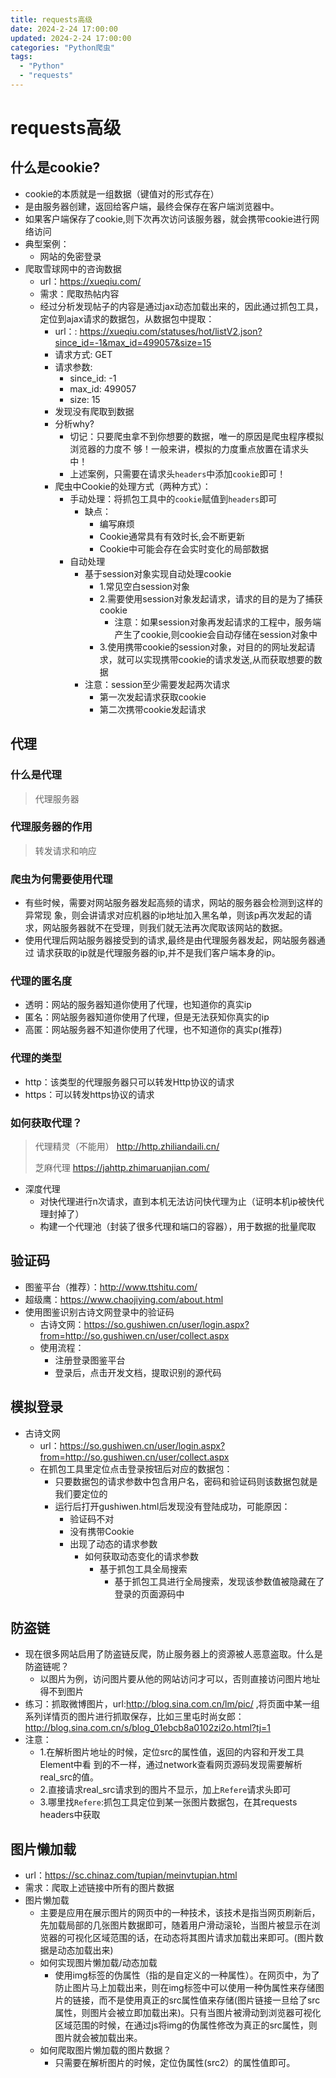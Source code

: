 ```yaml
---
title: requests高级
date: 2024-2-24 17:00:00
updated: 2024-2-24 17:00:00
categories: "Python爬虫"
tags: 
  - "Python"
  - "requests"
---
```


# requests高级

## 什么是cookie?
* cookie的本质就是一组数据（键值对的形式存在） 
* 是由服务器创建，返回给客户端，最终会保存在客户端浏览器中。 
* 如果客户端保存了cookie,则下次再次访问该服务器，就会携带cookie进行网络访问
* 典型案例：
  * 网站的免密登录
* 爬取雪球网中的咨询数据
  * url：https://xueqiu.com/
  * 需求：爬取热帖内容
  * 经过分析发现帖子的内容是通过jax动态加载出来的，因此通过抓包工具，定位到ajax请求的数据包，从数据包中提取：
    * url：: https://xueqiu.com/statuses/hot/listV2.json?since_id=-1&max_id=499057&size=15
    * 请求方式: GET
    * 请求参数: 
      * since_id: -1 
      * max_id: 499057 
      * size: 15
    * 发现没有爬取到数据
    * 分析why? 
      * 切记：只要爬虫拿不到你想要的数据，唯一的原因是爬虫程序模拟浏览器的力度不 够！一般来讲，模拟的力度重点放置在请求头中！ 
      * 上述案例，只需要在请求头`headers`中添加`cookie`即可！
    * 爬虫中Cookie的处理方式（两种方式）：
      * 手动处理：将抓包工具中的`cookie`赋值到`headers`即可
        * 缺点：
          * 编写麻烦
          * Cookie通常具有有效时长,会不断更新
          * Cookie中可能会存在会实时变化的局部数据
      * 自动处理
        * 基于session对象实现自动处理cookie
          * 1.常见空白session对象
          * 2.需要使用session对象发起请求，请求的目的是为了捕获cookie
            * 注意：如果session对象再发起请求的工程中，服务端产生了cookie,则cookie会自动存储在session对象中
          * 3.使用携带cookie的session对象，对目的的网址发起请求，就可以实现携带cookie的请求发送,从而获取想要的数据
        * 注意：session至少需要发起两次请求
          * 第一次发起请求获取cookie
          * 第二次携带cookie发起请求
## 代理
### 什么是代理
> 代理服务器
### 代理服务器的作用
> 转发请求和响应
### 爬虫为何需要使用代理
* 有些时候，需要对网站服务器发起高频的请求，网站的服务器会检测到这样的异常现 象，则会讲请求对应机器的ip地址加入黑名单，则该p再次发起的请求，网站服务器就不在受理，则我们就无法再次爬取该网站的数据。
* 使用代理后网站服务器接受到的请求,最终是由代理服务器发起，网站服务器通过 请求获取的ip就是代理服务器的ip,并不是我们客户端本身的ip。
### 代理的匿名度
* 透明：网站的服务器知道你使用了代理，也知道你的真实ip
* 匿名：网站服务器知道你使用了代理，但是无法获知你真实的ip
* 高匿：网站服务器不知道你使用了代理，也不知道你的真实p(推荐)
### 代理的类型
* http：该类型的代理服务器只可以转发Http协议的请求
* https：可以转发https协议的请求
### 如何获取代理？
> 代理精灵（不能用）
> http://http.zhiliandaili.cn/
> 
> 芝麻代理
> https://jahttp.zhimaruanjian.com/
* 深度代理
  * 对快代理进行n次请求，直到本机无法访问快代理为止（证明本机ip被快代理封掉了）
  * 构建一个代理池（封装了很多代理和端口的容器），用于数据的批量爬取
## 验证码
* 图鉴平台（推荐）：http://www.ttshitu.com/
* 超级鹰：https://www.chaojiying.com/about.html
* 使用图鉴识别古诗文网登录中的验证码
  * 古诗文网：https://so.gushiwen.cn/user/login.aspx?from=http://so.gushiwen.cn/user/collect.aspx
  * 使用流程：
    * 注册登录图鉴平台
    * 登录后，点击开发文档，提取识别的源代码
## 模拟登录
* 古诗文网
  * url：https://so.gushiwen.cn/user/login.aspx?from=http://so.gushiwen.cn/user/collect.aspx
  * 在抓包工具里定位点击登录按钮后对应的数据包：
    * 只要数据包的请求参数中包含用户名，密码和验证码则该数据包就是我们要定位的
    * 运行后打开gushiwen.html后发现没有登陆成功，可能原因：
      * 验证码不对
      * 没有携带Cookie
      * 出现了动态的请求参数
        * 如何获取动态变化的请求参数
          * 基于抓包工具全局搜索
            * 基于抓包工具进行全局搜索，发现该参数值被隐藏在了登录的页面源码中
## 防盗链
* 现在很多网站启用了防盗链反爬，防止服务器上的资源被人恶意盗取。什么是防盗链呢？
  * 以图片为例，访问图片要从他的网站访问才可以，否则直接访问图片地址得不到图片
* 练习：抓取微博图片，url:http://blog.sina.com.cn/lm/pic/ ,将页面中某一组系列详情页的图片进行抓取保存，比如三里屯时尚女郎：http://blog.sina.com.cn/s/blog_01ebcb8a0102zi2o.html?tj=1
* 注意： 
  * 1.在解析图片地址的时候，定位src的属性值，返回的内容和开发工具Element中看 到的不一样，通过network查看网页源码发现需要解析real_src的值。 
  * 2.直接请求real_src请求到的图片不显示，加上`Refere`请求头即可 
  * 3.哪里找`Refere`:抓包工具定位到某一张图片数据包，在其requests headers中获取
## 图片懒加载
* url：https://sc.chinaz.com/tupian/meinvtupian.html
* 需求：爬取上述链接中所有的图片数据
* 图片懒加载
  * 主要是应用在展示图片的网页中的一种技术，该技术是指当网页刷新后，先加载局部的几张图片数据即可，随着用户滑动滚轮，当图片被显示在浏览器的可视化区域范围的话，在动态将其图片请求加载出来即可。(图片数据是动态加载出来)
  * 如何实现图片懒加载/动态加载
    * 使用img标签的伪属性（指的是自定义的一种属性）。在网页中，为了防止图片马上加载出来，则在img标签中可以使用一种伪属性来存储图片的链接，而不是使用真正的src属性值来存储(图片链接一旦给了src属性，则图片会被立即加载出来)。只有当图片被滑动到浏览器可视化区域范围的时候，在通过js将img的伪属性修改为真正的src属性，则图片就会被加载出来。
  * 如何爬取图片懒加载的图片数据？ 
    * 只需要在解析图片的时候，定位伪属性(src2）的属性值即可。